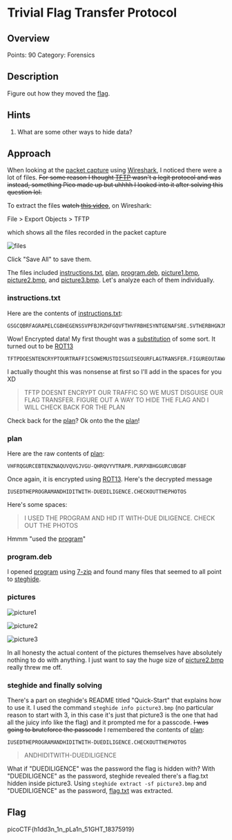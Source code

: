 # Trivial Flag Transfer Protocol

## Overview

Points: 90
Category: Forensics

## Description

Figure out how they moved the [flag](./tftp.pcapng).

## Hints

1. What are some other ways to hide data?

## Approach

When looking at the [packet capture](./tftp.pcapng) using [Wireshark](https://www.wireshark.org/), I noticed there were a lot of files. ~~For some reason I thought [TFTP](https://en.wikipedia.org/wiki/Trivial_File_Transfer_Protocol) wasn't a legit protocol and was instead, something Pico made up but uhhhh I looked into it after solving this question lol.~~

To extract the files ~~watch [this video](https://www.youtube.com/watch?v=AMGerIJPUYU)~~, on Wireshark:

File > Export Objects > TFTP

which shows all the files recorded in the packet capture

![files](./files.png)

Click "Save All" to save them.

The files included [instructions.txt](./instructions.txt), [plan](./plan), [program.deb](./program.deb), [picture1.bmp](./picture1.bmp), [picture2.bmp](./picture2.bmp), and [picture3.bmp](.picture3.bmp). Let's analyze each of them individually.

### instructions.txt

Here are the contents of [instructions.txt](./instructions.txt):

```text
GSGCQBRFAGRAPELCGBHEGENSSVPFBJRZHFGQVFTHVFRBHESYNTGENAFSRE.SVTHERBHGNJNLGBUVQRGURSYNTNAQVJVYYPURPXONPXSBEGURCYNA
```

Wow! Encrypted data! My first thought was a [substitution](https://en.wikipedia.org/wiki/Substitution_cipher) of some sort. It turned out to be [ROT13](https://en.wikipedia.org/wiki/ROT13)

```text
TFTPDOESNTENCRYPTOURTRAFFICSOWEMUSTDISGUISEOURFLAGTRANSFER.FIGUREOUTAWAYTOHIDETHEFLAGANDIWILLCHECKBACKFORTHEPLAN
```

I actually thought this was nonsense at first so I'll add in the spaces for you XD

> TFTP DOESNT ENCRYPT OUR TRAFFIC SO WE MUST DISGUISE OUR FLAG TRANSFER. FIGURE OUT A WAY TO HIDE THE FLAG AND I WILL CHECK BACK FOR THE PLAN

Check back for the [plan](./plan)? Ok onto the the [plan](./plan)!

### plan

Here are the raw contents of [plan](./plan):

```text
VHFRQGURCEBTENZNAQUVQVGJVGU-QHRQVYVTRAPR.PURPXBHGGURCUBGBF
```

Once again, it is encrypted using [ROT13](https://en.wikipedia.org/wiki/ROT13). Here's the decrypted message

```text
IUSEDTHEPROGRAMANDHIDITWITH-DUEDILIGENCE.CHECKOUTTHEPHOTOS
```

Here's some spaces:

> I USED THE PROGRAM AND HID IT WITH-DUE DILIGENCE. CHECK OUT THE PHOTOS

Hmmm "used the [program](./program.deb)"

### program.deb

I opened [program](./program.deb) using [7-zip](https://www.7-zip.org/) and found many files that seemed to all point to [steghide](http://steghide.sourceforge.net/).

### pictures

![picture1](./picture1.bmp)

![picture2](./picture2.bmp)

![picture3](./picture3.bmp)

In all honesty the actual content of the pictures themselves have absolutely nothing to do with anything. I just want to say the huge size of [picture2.bmp](./picture2.bmp) really threw me off.

### steghide and finally solving

There's a part on steghide's README titled "Quick-Start" that explains how to use it. I used the command `steghide info picture3.bmp` (no particular reason to start with 3, in this case it's just that picture3 is the one that had all the juicy info like the flag) and it prompted me for a passcode. ~~I was going to bruteforce the passcode~~ I remembered the contents of [plan](./plan):

```text
IUSEDTHEPROGRAMANDHIDITWITH-DUEDILIGENCE.CHECKOUTTHEPHOTOS
```

> ANDHIDITWITH-DUEDILIGENCE

What if "DUEDILIGENCE" was the password the flag is hidden with? With "DUEDILIGENCE" as the password, steghide revealed there's a flag.txt hidden inside picture3. Using `steghide extract -sf picture3.bmp` and "DUEDILIGENCE" as the password, [flag.txt](./flag.txt) was extracted.

## Flag

picoCTF{h1dd3n_1n_pLa1n_51GHT_18375919}
